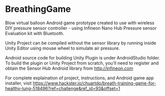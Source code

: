 # BreathingGame

Blow virtual balloon Android game prototype created to use with wireless DIY pressure sensor controller - using Infineon Nano Hub Pressure sensor
Evaluation kit with Bluetooth.

Unity Project can be compiled without the sensor library by running inside Unity Editor using mouse wheel to simulate air pressure.

Android source code for building Unity Plugin is under AndroidStudio folder.
To build the plugin or Unity Project from scratch, you'll need to register and obtain the 
Sensor Hub Android library from http://infineon.com

For complete explaination of project, instructions, and Android game app installer, visit
https://www.hackster.io/chuartdo/breath-training-game-for-healthy-lung-518496?ref=challenge&ref_id=93&offset=1
 
